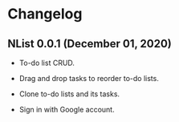 # Changelog

## NList 0.0.1 (December 01, 2020)

* To-do list CRUD.

* Drag and drop tasks to reorder to-do lists.

* Clone to-do lists and its tasks.

* Sign in with Google account.
